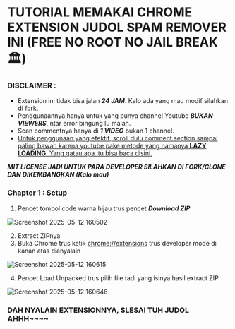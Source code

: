 # TUTORIAL MEMAKAI CHROME EXTENSION JUDOL SPAM REMOVER INI (FREE NO ROOT NO JAIL BREAK 🏛️)

### DISCLAIMER :
- Extension ini tidak bisa jalan <strong><em>24 JAM</em></strong>. Kalo ada yang mau modif silahkan di fork.
- Penggunaannya hanya untuk yang punya channel Youtube <strong><em>BUKAN VIEWERS</em></strong>, ntar error bingung lu malah.
- Scan commentnya hanya di <strong><em>1 VIDEO</em></strong> bukan 1 channel.
- <ins>Untuk penggunaan yang efektif, scroll dulu comment section sampai paling bawah karena youtube pake metode yang namanya <strong>LAZY LOADING</strong>. Yang gatau apa itu bisa baca [disini](https://www.jagoanhosting.com/blog/apa-itu-lazy-load/).</ins>

***MIT LICENSE JADI UNTUK PARA DEVELOPER SILAHKAN DI FORK/CLONE DAN DIKEMBANGKAN (Kalo mau)***

### Chapter 1 : Setup
1. Pencet tombol code warna hijau trus pencet <strong><em>Download ZIP</em></strong>

![Screenshot 2025-05-12 160502](https://github.com/user-attachments/assets/959ed6d8-c777-4a5a-84a4-58b7c692ded6)

2. Extract ZIPnya
3. Buka Chrome trus ketik [chrome://extensions](chrome://extensions) trus developer mode di kanan atas dianyalain

![Screenshot 2025-05-12 160615](https://github.com/user-attachments/assets/4c02d01f-d41b-4af5-9563-57c4745d1c45)

4. Pencet Load Unpacked trus pilih file tadi yang isinya hasil extract ZIP

![Screenshot 2025-05-12 160646](https://github.com/user-attachments/assets/90067721-7063-4912-a774-bb94fde3abc8)

### DAH NYALAIN EXTENSIONNYA, SLESAI TUH JUDOL AHHH~~~~
